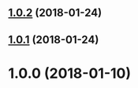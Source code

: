 <a name="1.0.2"></a>
## [1.0.2](https://github.com/cheminfo-js/sum-object-keys/compare/v1.0.1...v1.0.2) (2018-01-24)



<a name="1.0.1"></a>
## [1.0.1](https://github.com/cheminfo-js/sum-object-keys/compare/v1.0.0...v1.0.1) (2018-01-24)



<a name="1.0.0"></a>
# 1.0.0 (2018-01-10)



